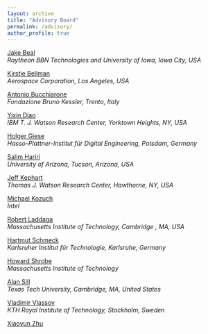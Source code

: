 ```yaml
---
layout: archive
title: "Advisory Board"
permalink: /advisory/
author_profile: true
---
```


<!-- [Ozalp Babaoglu](http://www.cs.unibo.it/babaoglu/)   
*University of Bologna, Italy* -->

[Jake Beal](https://jakebeal.github.io/)   
 *Raytheon BBN Technologies and University of Iowa, Iowa City, USA*

[Kirstie Bellman](https://www.researchgate.net/profile/Kirstie_Bellman)  
 *Aerospace Corporation, Los Angeles, USA*

[Antonio Bucchiarone](https://das.fbk.eu/people/profile/bucchiarone)  
 *Fondazione Bruno Kessler, Trento, Italy*

[Yixin Diao]()  
 *IBM T. J. Watson Research Center, Yorktown Heights, NY, USA*

[Holger Giese](https://hpi.de/giese/personen/prof-dr-holger-giese.html)  
 *Hasso-Plattner-Institut für Digital Engineering, Potsdam, Germany*

[Salim Hariri](https://ece.engineering.arizona.edu/faculty-staff/faculty/salim-hariri)  
 *University of Arizona, Tucson, Arizona, USA* 

[Jeff Kephart](https://researcher.watson.ibm.com/researcher/view.php?person=us-kephart)  
 *Thomas J. Watson Research Center, Hawthorne, NY, USA*

[Michael Kozuch](https://scholar.google.com/citations?user=RPWFQlAAAAAJ&hl=en)  
 *Intel*

[Robert Laddaga](http://people.csail.mit.edu/rladdaga/)  
 *Massachusetts Institute of Technology, Cambridge , MA, USA*
 
[Hartmut Schmeck](https://www.kastel.kit.edu/schmeck.php)  
 *Karlsruher Institut für Technologie, Karlsruhe, Germany*

[Howard Shrobe](https://people.csail.mit.edu/hes/)  
 *Massachusetts Institute of Technology*

[Alan Sill](https://www.researchgate.net/profile/Alan_Sill)  
 *Texas Tech University, Cambridge, MA, United States*

[Vladimir Vlassov](https://people.kth.se/~vladv/)  
 *KTH Royal Institute of Technology, Stockholm, Sweden*

[Xiaoyun Zhu]()
 
